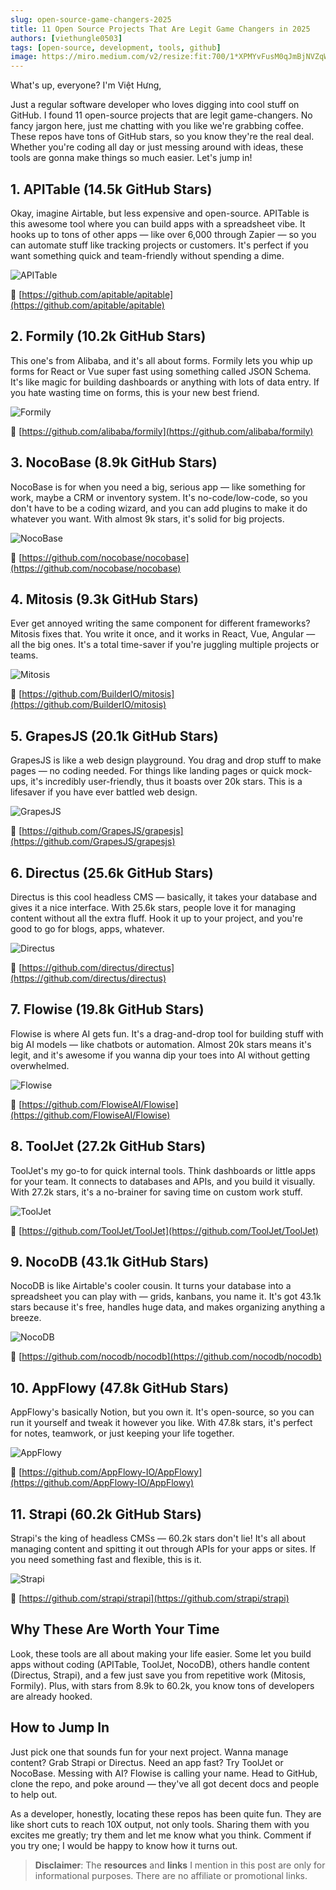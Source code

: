 ```yaml
---
slug: open-source-game-changers-2025
title: 11 Open Source Projects That Are Legit Game Changers in 2025
authors: [viethungle0503]
tags: [open-source, development, tools, github]
image: https://miro.medium.com/v2/resize:fit:700/1*XPMYvFusM0qJmBjNVZqW9g.png
---
```


What's up, everyone? I'm Việt Hưng,

Just a regular software developer who loves digging into cool stuff on GitHub. I found 11 open-source projects that are legit game-changers. No fancy jargon here, just me chatting with you like we're grabbing coffee. These repos have tons of GitHub stars, so you know they're the real deal. Whether you're coding all day or just messing around with ideas, these tools are gonna make things so much easier. Let's jump in!

<!-- truncate -->

## 1. APITable (14.5k GitHub Stars)

Okay, imagine Airtable, but less expensive and open-source. APITable is this awesome tool where you can build apps with a spreadsheet vibe. It hooks up to tons of other apps — like over 6,000 through Zapier — so you can automate stuff like tracking projects or customers. It's perfect if you want something quick and team-friendly without spending a dime.

![APITable](https://miro.medium.com/v2/resize:fit:700/1*XPMYvFusM0qJmBjNVZqW9g.png)

🔗 [https://github.com/apitable/apitable](https://github.com/apitable/apitable)

## 2. Formily (10.2k GitHub Stars)

This one's from Alibaba, and it's all about forms. Formily lets you whip up forms for React or Vue super fast using something called JSON Schema. It's like magic for building dashboards or anything with lots of data entry. If you hate wasting time on forms, this is your new best friend.

![Formily](https://miro.medium.com/v2/resize:fit:700/1*VpTN_IvkzrQ3MPaXhTTl-g.png)

🔗 [https://github.com/alibaba/formily](https://github.com/alibaba/formily)

## 3. NocoBase (8.9k GitHub Stars)

NocoBase is for when you need a big, serious app — like something for work, maybe a CRM or inventory system. It's no-code/low-code, so you don't have to be a coding wizard, and you can add plugins to make it do whatever you want. With almost 9k stars, it's solid for big projects.

![NocoBase](https://miro.medium.com/v2/resize:fit:700/1*QgSuFTuWy2jlnnQKPYEApQ.png)

🔗 [https://github.com/nocobase/nocobase](https://github.com/nocobase/nocobase)

## 4. Mitosis (9.3k GitHub Stars)

Ever get annoyed writing the same component for different frameworks? Mitosis fixes that. You write it once, and it works in React, Vue, Angular — all the big ones. It's a total time-saver if you're juggling multiple projects or teams.

![Mitosis](https://miro.medium.com/v2/resize:fit:700/1*2taPqjGa-sOgWA-tDKv-OQ.png)

🔗 [https://github.com/BuilderIO/mitosis](https://github.com/BuilderIO/mitosis)

## 5. GrapesJS (20.1k GitHub Stars)

GrapesJS is like a web design playground. You drag and drop stuff to make pages — no coding needed. For things like landing pages or quick mock-ups, it's incredibly user-friendly, thus it boasts over 20k stars. This is a lifesaver if you have ever battled web design.

![GrapesJS](https://miro.medium.com/v2/resize:fit:700/1*i3RpdMRi-i60KzOFy_7gdw.png)

🔗 [https://github.com/GrapesJS/grapesjs](https://github.com/GrapesJS/grapesjs)

## 6. Directus (25.6k GitHub Stars)

Directus is this cool headless CMS — basically, it takes your database and gives it a nice interface. With 25.6k stars, people love it for managing content without all the extra fluff. Hook it up to your project, and you're good to go for blogs, apps, whatever.

![Directus](https://miro.medium.com/v2/resize:fit:700/1*JJl2jbTrDgI_RMtDQ_hLYQ.png)

🔗 [https://github.com/directus/directus](https://github.com/directus/directus)

## 7. Flowise (19.8k GitHub Stars)

Flowise is where AI gets fun. It's a drag-and-drop tool for building stuff with big AI models — like chatbots or automation. Almost 20k stars means it's legit, and it's awesome if you wanna dip your toes into AI without getting overwhelmed.

![Flowise](https://miro.medium.com/v2/resize:fit:700/1*N-gERJfh-mOTlMg0eH4Plw.png)

🔗 [https://github.com/FlowiseAI/Flowise](https://github.com/FlowiseAI/Flowise)

## 8. ToolJet (27.2k GitHub Stars)

ToolJet's my go-to for quick internal tools. Think dashboards or little apps for your team. It connects to databases and APIs, and you build it visually. With 27.2k stars, it's a no-brainer for saving time on custom work stuff.

![ToolJet](https://miro.medium.com/v2/resize:fit:700/1*1s8VE32mhREqxoI3g4dSCw.png)

🔗 [https://github.com/ToolJet/ToolJet](https://github.com/ToolJet/ToolJet)

## 9. NocoDB (43.1k GitHub Stars)

NocoDB is like Airtable's cooler cousin. It turns your database into a spreadsheet you can play with — grids, kanbans, you name it. It's got 43.1k stars because it's free, handles huge data, and makes organizing anything a breeze.

![NocoDB](https://miro.medium.com/v2/resize:fit:700/1*lLD2hDpfrDzsQmW7jwA_FA.png)

🔗 [https://github.com/nocodb/nocodb](https://github.com/nocodb/nocodb)

## 10. AppFlowy (47.8k GitHub Stars)

AppFlowy's basically Notion, but you own it. It's open-source, so you can run it yourself and tweak it however you like. With 47.8k stars, it's perfect for notes, teamwork, or just keeping your life together.

![AppFlowy](https://miro.medium.com/v2/resize:fit:700/1*Q2gH42tBI1xPV85EYUrubA.png)

🔗 [https://github.com/AppFlowy-IO/AppFlowy](https://github.com/AppFlowy-IO/AppFlowy)

## 11. Strapi (60.2k GitHub Stars)

Strapi's the king of headless CMSs — 60.2k stars don't lie! It's all about managing content and spitting it out through APIs for your apps or sites. If you need something fast and flexible, this is it.

![Strapi](https://miro.medium.com/v2/resize:fit:700/1*OJtLRd_et4hAFThvFGMJkw.png)

🔗 [https://github.com/strapi/strapi](https://github.com/strapi/strapi)

## Why These Are Worth Your Time

Look, these tools are all about making your life easier. Some let you build apps without coding (APITable, ToolJet, NocoDB), others handle content (Directus, Strapi), and a few just save you from repetitive work (Mitosis, Formily). Plus, with stars from 8.9k to 60.2k, you know tons of developers are already hooked.

## How to Jump In

Just pick one that sounds fun for your next project. Wanna manage content? Grab Strapi or Directus. Need an app fast? Try ToolJet or NocoBase. Messing with AI? Flowise is calling your name. Head to GitHub, clone the repo, and poke around — they've all got decent docs and people to help out.

As a developer, honestly, locating these repos has been quite fun. They are like short cuts to reach 10X output, not only tools. Sharing them with you excites me greatly; try them and let me know what you think. Comment if you try one; I would be happy to know how it turns out.

> **Disclaimer**: The **resources** and **links** I mention in this post are only for informational purposes. There are no affiliate or promotional links. 